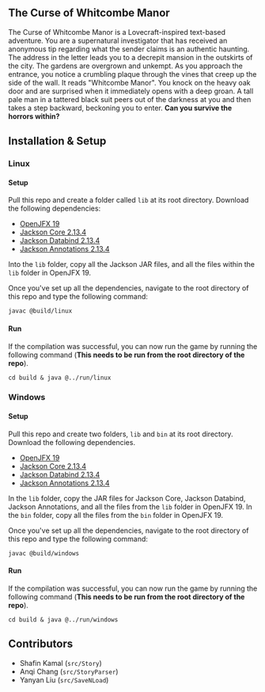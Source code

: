 ## The Curse of Whitcombe Manor

The Curse of Whitcombe Manor is a Lovecraft-inspired text-based adventure. You are a supernatural investigator that has received an anonymous tip regarding what the sender claims is an authentic haunting. The address in the letter leads you to a decrepit mansion in the outskirts of the city. The gardens are overgrown and unkempt. As you approach the entrance, you notice a crumbling plaque through the vines that creep up the side of the wall. It reads "Whitcombe Manor". You knock on the heavy oak door and are surprised when it immediately opens with a deep groan. A tall pale man in a tattered black suit peers out of the darkness at you and then takes a step backward, beckoning you to enter. **Can you survive the horrors within?**

## Installation & Setup

### Linux

#### Setup

Pull this repo and create a folder called `lib` at its root directory. Download the following dependencies: 

 - [OpenJFX 19](https://download2.gluonhq.com/openjfx/19/openjfx-19_linux-x64_bin-sdk.zip)
 - [Jackson Core 2.13.4](https://jar-download.com/artifacts/com.fasterxml.jackson.core/jackson-core)
 - [Jackson Databind 2.13.4](https://jar-download.com/artifacts/com.fasterxml.jackson.core/jackson-databind)
 - [Jackson Annotations 2.13.4](https://jar-download.com/artifacts/com.fasterxml.jackson.core/jackson-annotations)

Into the `lib` folder, copy all the Jackson JAR files, and all the files within the `lib` folder in OpenJFX 19. 

Once you've set up all the dependencies, navigate to the root directory of this repo and type the following command: 

`javac @build/linux`

#### Run

If the compilation was successful, you can now run the game by running the following command (**This needs to be run from the root directory of the repo**). 

`cd build & java @../run/linux`

### Windows

#### Setup

Pull this repo and create two folders, `lib` and `bin` at its root directory. Download the following dependencies.

 - [OpenJFX 19](https://download2.gluonhq.com/openjfx/19/openjfx-19_windows-x64_bin-sdk.zip)
 - [Jackson Core 2.13.4](https://jar-download.com/artifacts/com.fasterxml.jackson.core/jackson-core)
 - [Jackson Databind 2.13.4](https://jar-download.com/artifacts/com.fasterxml.jackson.core/jackson-databind)
 - [Jackson Annotations 2.13.4](https://jar-download.com/artifacts/com.fasterxml.jackson.core/jackson-annotations)

In the `lib` folder, copy the JAR files for Jackson Core, Jackson Databind, Jackson Annotations, and all the files from the `lib` folder in OpenJFX 19. In the `bin` folder, copy all the files from the `bin` folder in OpenJFX 19. 

Once you've set up all the dependencies, navigate to the root directory of this repo and type the following command: 

`javac @build/windows`

#### Run

If the compilation was successful, you can now run the game by running the following command (**This needs to be run from the root directory of the repo**).

`cd build & java @../run/windows`

## Contributors

* Shafin Kamal (`src/Story`)
* Anqi Chang (`src/StoryParser`)
* Yanyan Liu (`src/SaveNLoad`)